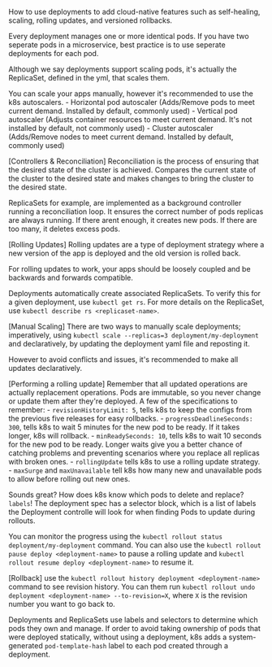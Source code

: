 
How to use deployments to add cloud-native features such as self-healing, scaling, rolling updates, and versioned rollbacks.

Every deployment manages one or more identical pods. If you have two seperate pods in a microservice, best practice is to use seperate deployments for each pod.

Although we say deployments support scaling pods, it's actually the ReplicaSet, defined in the yml, that scales them.

You can scale your apps manually, however it's recommended to use the k8s autoscalers.
    - Horizontal pod autoscaler (Adds/Remove pods to meet current demand. Installed by default, commonly used) 
    - Vertical pod autoscaler (Adjusts container resources to meet current demand. It's not installed by default, not commonly used)
    - Cluster autoscaler (Adds/Remove nodes to meet current demand. Installed by default, commonly used)

[Controllers & Reconciliation]
Reconciliation is the process of ensuring that the desired state of the cluster is achieved. Compares the current state of the cluster to the desired state and makes changes to bring the cluster to the desired state.

ReplicaSets for example, are implemented as a background controller running a reconciliation loop. It ensures the correct number of pods replicas are always running. If there arent enough, it creates new pods. If there are too many, it deletes excess pods.

[Rolling Updates]
Rolling updates are a type of deployment strategy where a new version of the app is deployed and the old version is rolled back.

For rolling updates to work, your apps should be loosely coupled and be backwards and forwards compatible.

Deployments automatically create associated ReplicaSets. To verify this for a given deployment, use `kubectl get rs`. For more details on the ReplicaSet, use `kubectl describe rs <replicaset-name>`.

[Manual Scaling]
There are two ways to manually scale deployments; imperatively, using `kubectl scale --replicas=3 deployment/my-deployment` and declaratively, by updating the deployment yaml file and reposting it.

However to avoid conflicts and issues, it's recommended to make all updates declaratively.

[Performing a rolling update]
Remember that all updated operations are actually replacement operations. Pods are immutable, so you never change or update them after they're deployed. A few of the specifications to remember:
    - `revisionHistoryLimit: 5`, tells k8s to keep the configs from the previous five releases for easy rollbacks.
    - `progressDeadlineSeconds: 300`, tells k8s to wait 5 minutes for the new pod to be ready. If it takes longer, k8s will rollback.
    - `minReadySeconds: 10`, tells k8s to wait 10 seconds for the new pod to be ready. Longer waits give you a better chance of catching problems and preventing scenarios where you replace all replicas with broken ones.
    - `rollingUpdate` tells k8s to use a rolling update strategy.
    - `maxSurge` and `maxUnavailable` tell k8s how many new and unavailable pods to allow before rolling out new ones.

Sounds great? How does k8s know which pods to delete and replace? `labels`! The deployment spec has a selector block, which is a list of labels the Deployment controlle will look for when finding Pods to update during rollouts.

You can monitor the progress using the `kubectl rollout status deployment/my-deployment` command. You can also use the `kubectl rollout pause deploy <deployment-name>` to pause a rolling update and `kubectl rollout resume deploy <deployment-name>` to resume it.

[Rollback]
use the `kubectl rollout history deployment <deployment-name>` command to see revision history. You can them run `kubectl rollout undo deployment <deployment-name> --to-revision=X`, where `X` is the revision number you want to go back to.

Deployments and ReplicaSets use labels and selectors to determine which pods they own and manage. If order to avoid taking ownership of pods that were deployed statically, without using a deployment, k8s adds a system-generated `pod-template-hash` label to each pod created through a deployment.

